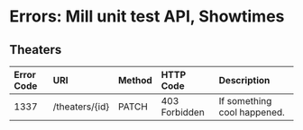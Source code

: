 # Errors: Mill unit test API, Showtimes

## Theaters
| Error Code | URI | Method | HTTP Code | Description |
| :--- | :--- | :--- | :--- | :--- |
| 1337 | /theaters/{id} | PATCH | 403 Forbidden | If something cool happened. |